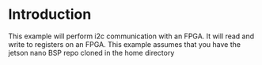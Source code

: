 # Introduction
This example will perform i2c communication with an FPGA. It will read and 
write to registers on an FPGA. This example assumes that you have the jetson
nano BSP repo cloned in the home directory 
